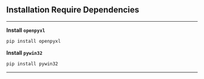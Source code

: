 ## Installation Require Dependencies
---
**Install `openpyxl`**

```sh
pip install openpyxl
```

**Install `pywin32`**

```sh
pip install pywin32
```

-----

